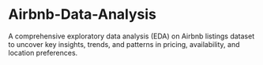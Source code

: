 # Airbnb-Data-Analysis
A comprehensive exploratory data analysis (EDA) on Airbnb listings dataset to uncover key insights, trends, and patterns in pricing, availability, and location preferences.
